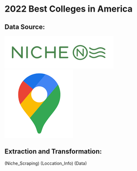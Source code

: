 # 2022 Best Colleges in America

## Data Source:
[![niche](Images/NicheLogo.png)](https://www.niche.com/) <br>
[![Geocoding](Images/GeocodingAPI.png)](https://https://developers.google.com/maps/documentation/geocoding/overview) <br>

## Extraction and Transformation:
(Niche_Scraping)
(Loccation_Info)
(Data)
